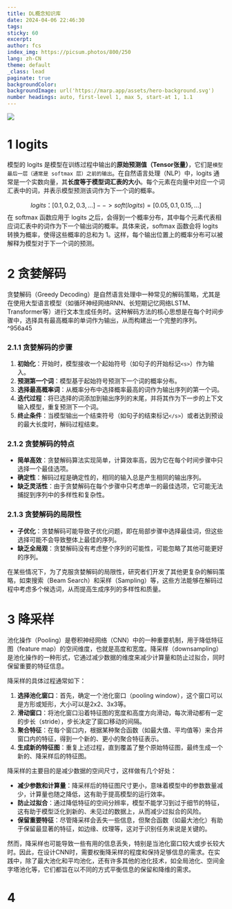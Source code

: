 ```yaml
---
title: DL概念知识库
date: 2024-04-06 22:46:30
tags: 
sticky: 60
excerpt: 
author: fcs
index_img: https://picsum.photos/800/250
lang: zh-CN
theme: default
_class: lead
paginate: true
backgroundColor: 
backgroundImage: url('https://marp.app/assets/hero-background.svg')
number headings: auto, first-level 1, max 5, start-at 1, 1.1
---
```


![](https://picsum.photos/800/250)

# 1 logits

模型的 logits 是模型在训练过程中输出的**原始预测值（Tensor张量）**，它们是`模型最后一层（通常是 softmax 层）之前的输出`。在自然语言处理（NLP）中，logits 通常是一个实数向量，其**长度等于模型词汇表的大小**。每个元素在向量中对应一个词汇表中的词，并表示模型预测该词作为下一个词的概率。

$$
logits：[0.1, 0.2, 0.3, ...]-->soft(logits)=[0.05, 0.1, 0.15, ...]
$$
在 softmax 函数应用于 logits 之后，会得到一个概率分布，其中每个元素代表相应词汇表中的词作为下一个输出词的概率。具体来说，softmax 函数会将 logits 转换为概率，使得这些概率的总和为 1。这样，每个输出位置上的概率分布可以被解释为模型对于下一个词的预测。


# 2 贪婪解码

贪婪解码（Greedy Decoding）是自然语言处理中一种常见的解码策略，尤其是在使用大型语言模型（如循环神经网络RNN、长短期记忆网络LSTM、Transformer等）进行文本生成任务时。这种解码方法的核心思想是在每个时间步骤中，选择具有最高概率的单词作为输出，从而构建出一个完整的序列。 ^956a45

### 2.1.1 贪婪解码的步骤

1. **初始化**：开始时，模型接收一个起始符号（如句子的开始标记`<s>`）作为输入。
2. **预测第一个词**：模型基于起始符号预测下一个词的概率分布。
3. **选择最高概率词**：从概率分布中选择概率最高的词作为输出序列的第一个词。
4. **迭代过程**：将已选择的词添加到输出序列的末尾，并将其作为下一步的上下文输入模型，重复预测下一个词。
5. **终止条件**：当模型输出一个结束符号（如句子的结束标记`</s>`）或者达到预设的最大长度时，解码过程结束。

### 2.1.2 贪婪解码的特点

- **简单高效**：贪婪解码算法实现简单，计算效率高，因为它在每个时间步骤中只选择一个最佳选项。
- **确定性**：解码过程是确定性的，相同的输入总是产生相同的输出序列。
- **缺乏灵活性**：由于贪婪解码在每个步骤中只考虑单一的最佳选项，它可能无法捕捉到序列中的多样性和复杂性。

### 2.1.3 贪婪解码的局限性

- **子优化**：贪婪解码可能导致子优化问题，即在局部步骤中选择最佳词，但这些选择可能不会导致整体上最佳的序列。
- **缺乏全局观**：贪婪解码没有考虑整个序列的可能性，可能忽略了其他可能更好的序列。

在某些情况下，为了克服贪婪解码的局限性，研究者们开发了其他更复杂的解码策略，如束搜索（Beam Search）和采样（Sampling）等，这些方法能够在解码过程中考虑多个候选词，从而提高生成序列的多样性和质量。


# 3 降采样

池化操作（Pooling）是卷积神经网络（CNN）中的一种重要机制，用于降低特征图（feature map）的空间维度，也就是高度和宽度。降采样（downsampling）是池化操作的一种形式，它通过减少数据的维度来减少计算量和防止过拟合，同时保留重要的特征信息。

降采样的具体过程通常如下：

1. **选择池化窗口**：首先，确定一个池化窗口（pooling window），这个窗口可以是方形或矩形，大小可以是2x2、3x3等。
2. **滑动窗口**：将池化窗口沿着特征图的宽度和高度方向滑动，每次滑动都有一定的步长（stride），步长决定了窗口移动的间隔。
3. **聚合特征**：在每个窗口内，根据某种聚合函数（如最大值、平均值等）来合并窗口内的特征，得到一个新的、更小的聚合特征表示。
4. **生成新的特征图**：重复上述过程，直到覆盖了整个原始特征图，最终生成一个新的、降采样后的特征图。

降采样的主要目的是减少数据的空间尺寸，这样做有几个好处：

- **减少参数和计算量**：降采样后的特征图尺寸更小，意味着模型中的参数数量减少，计算量也随之降低，这有助于提高模型的运行效率。
- **防止过拟合**：通过降低特征的空间分辨率，模型不能学习到过于细节的特征，这有助于模型泛化到新的、未见过的数据上，从而减少过拟合的风险。
- **保留重要特征**：尽管降采样会丢失一些信息，但聚合函数（如最大池化）有助于保留最显著的特征，如边缘、纹理等，这对于识别任务来说是关键的。

然而，降采样也可能导致一些有用的信息丢失，特别是当池化窗口较大或步长较大时。因此，在设计CNN时，需要权衡降采样的程度和保持足够信息的需求。在实践中，除了最大池化和平均池化，还有许多其他的池化技术，如全局池化、空间金字塔池化等，它们都旨在以不同的方式平衡信息的保留和降维的需求。

# 4 